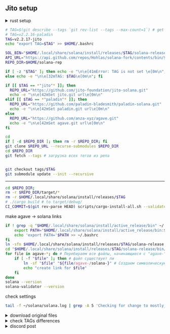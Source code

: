 ## Jito setup

<details>
<summary>rust setup</summary>

```bash
curl https://sh.rustup.rs -sSf | sh
source $HOME/.cargo/env
rustup component add rustfmt
```

```bash
. "$HOME/.cargo/env"
rustup show
```

```bash
apt update
apt install libclang-dev libssl-dev libudev-dev pkg-config zlib1g-dev llvm clang cmake make libprotobuf-dev protobuf-compiler -y
```

</details>

```bash
# TAG=$(git describe --tags `git rev-list --tags --max-count=1`) # get last TAG
# TAG=v2.2.16-paladin
TAG=v2.2.17-jito 
echo "export TAG=$TAG" >> $HOME/.bashrc
```

```bash
SOL_BIN="$HOME/.local/share/solana/install/releases/$TAG/solana-release/bin"
API_URL="https://api.github.com/repos/Hohlas/solana-fork/contents/bin/$TAG"
REPO_DIR=$HOME/solana-rep

if [ -z "$TAG" ]; then echo -e "\n\e[41mError: TAG is not set \e[0m\n";
else echo -e "\n\e[32mTAG: $TAG\e[0m\n"; fi

if [[ $TAG == *"jito"* ]]; then
  REPO_URL="https://github.com/jito-foundation/jito-solana.git"
  echo -e "\n\e[42mSet jito.git url\e[0m\n"
elif [[ $TAG == *"paladin"* ]]; then
  REPO_URL="https://github.com/paladin-bladesmith/paladin-solana.git"
  echo -e "\n\e[42mSet paladin.git url\e[0m\n"
else
  REPO_URL="https://github.com/anza-xyz/agave.git"
  echo -e "\n\e[42mSet agave.git url\e[0m\n"
fi

cd
if [ -d $REPO_DIR ]; then rm -r $REPO_DIR; fi
git clone $REPO_URL --recurse-submodules $REPO_DIR
cd $REPO_DIR
git fetch --tags # загрузка всех тегов из репа


git checkout tags/$TAG
git submodule update --init --recursive
```


---

```bash
cd $REPO_DIR;
rm -r $REPO_DIR/target/*
rm -r $HOME/.local/share/solana/install/releases/$TAG
# ./cargo build # to target/debug/
CI_COMMIT=$(git rev-parse HEAD) scripts/cargo-install-all.sh --validator-only ~/.local/share/solana/install/releases/"$TAG"/solana-release
```

make agave -> solana links
```bash
if ! grep -q "$HOME/.local/share/solana/install/active_release/bin" ~/.bashrc; then
    export PATH="$HOME/.local/share/solana/install/active_release/bin:$PATH"
    echo 'export PATH='$PATH >> ~/.bashrc
fi
ln -sfn $HOME/.local/share/solana/install/releases/$TAG/solana-release $HOME/.local/share/solana/install/active_release
cd "$HOME/.local/share/solana/install/releases/$TAG/solana-release/bin/"
for file in agave-*; do # Перебираем все файлы, начинающиеся с "agave-"
    if [ -f "$file" ]; then # файл существует ли 
        ln -sf "$file" "${file/agave-/solana-}" # Создаем символическую ссылку
        echo "create link for $file"
    fi
done
solana --version
solana-validator --version
```
check settings
```bash
tail -f ~/solana/solana.log | grep -A 5 'Checking for change to mostly_confirmed_threshold'
```

<details>
<summary>download original files</summary>

```bash
FILES_DIR="$HOME/files_$TAG"
mkdir -p $FILES_DIR
rm -r $FILES_DIR/*
REPO_URL="jito-foundation/jito-solana/refs/tags/$TAG"
REPO_URL="anza-xyz/agave/refs/tags/$TAG"
```

```bash
rm -r $FILES_DIR/*
curl -o $FILES_DIR/consensus.rs https://raw.githubusercontent.com/$REPO_URL/core/src/consensus.rs
curl -o $FILES_DIR/progress_map.rs https://raw.githubusercontent.com/$REPO_URL/core/src/consensus/progress_map.rs
curl -o $FILES_DIR/replay_stage.rs https://raw.githubusercontent.com/$REPO_URL/core/src/replay_stage.rs
curl -o $FILES_DIR/fork_choice.rs https://raw.githubusercontent.com/$REPO_URL/core/src/consensus/fork_choice.rs
curl -o $FILES_DIR/vote_simulator.rs https://raw.githubusercontent.com/$REPO_URL/core/src/vote_simulator.rs
curl -o $FILES_DIR/mod.rs https://raw.githubusercontent.com/$REPO_URL/programs/vote/src/vote_state/mod.rs
curl -o $FILES_DIR/mod_sdk.rs https://raw.githubusercontent.com/$REPO_URL/sdk/program/src/vote/state/mod.rs
echo -e "get files from \033[32m $REPO_URL \033[0m ok "
```

</details>

<details>
<summary>check TAGs differences </summary>

[JitoGit](https://github.com/jito-foundation/jito-solana/releases) | [AgaveGit](https://github.com/anza-xyz/agave/releases)
```bash
TAG1=v2.0.15-jito
```

```bash
GREEN=$'\033[32m'; RED=$'\033[31m'; YELLOW=$'\033[33m'; BLUE=$'\033[34m'; CLEAR=$'\033[0m'
FILES=(
    "core/src/consensus.rs"
    "core/src/consensus/progress_map.rs"
    "core/src/consensus/fork_choice.rs"
    "core/src/consensus/tower_vote_state.rs"
    "core/src/replay_stage.rs"
    "core/src/vote_simulator.rs"
    "programs/vote/src/vote_state/mod.rs"
    "sdk/program/src/vote/state/mod.rs"
)
echo -e "\n  - TAGs $BLUE$TAG$CLEAR & $BLUE$TAG1$CLEAR differences - "
for FILE in "${FILES[@]}"; do
    DIFF=$(git diff "$TAG" "$TAG1" -- "$FILE") # различия между тегами
    if [ -n "$DIFF" ]; then
        echo -e "${RED}files are different:${CLEAR} $FILE"
        # echo "$DIFF"  # Выводим различия
    else
        echo -e "${GREEN}files the same:${CLEAR} $FILE"
    fi
done

```

</details>


<details>
<summary>discord post</summary>

[Shinobi discord post](https://discord.com/channels/428295358100013066/673718028323782674/1281017905454121035)  
Патч для оптимизации работы валидатора Solana направлен на улучшение процесса голосования, чтобы валидатор мог эффективнее участвовать в консенсусе сети, минимизировать отставание (лаг) и избегать голосования за "мертвые" форки (альтернативные ветки блокчейна, которые не получают достаточной поддержки). Основная идея заключается в настройке дополнительных критериев, которые применяются поверх стандартной логики голосования валидатора. Эти критерии задаются через конфигурационный файл mostly_confirmed_threshold, который содержит четыре параметра.

mostly confirmed threshold  определяет долю голосов, взвешенных по стейку, которую слот должен получить, чтобы считаться "наиболее подтвержденным". Например, значение 0.55 означает, что слот будет считаться подтвержденным после получения 55% голосов от общего стейка сети. Чем выше это значение, тем более консервативным становится валидатор: он будет ждать большего количества голосов от других участников сети, что снизит риск голосования за "мертвый" форк, но увеличит задержку. Не рекомендуется выше 0.6, так как это может сломать голосование. Уменьшение (например, до 0.4) уменьшит лаг и даст больше кредитов, но увеличит риск выбора неправильного форка.

slots beyond указывает, на сколько слотов вперед от последнего "наиболее  подтвержденного" слота валидатор будет голосовать без дополнительных проверок. При значении 2 валидатор будет голосовать за два слота вперед от последнего подтвержденного слота , независимо от того, сколько стейка они набрали. Меньшие значения этого параметра снизят риск, но увеличат задержку и уменьшат кредиты, так как валидатор будет ждать больше подтверждений перед голосованием. Не рекомендуется более 4. *I would not recommend greater than 0.6 for mostly confirmed threshold, or greater than 4 for vote-ahead.* 

Skip behavior - определяет, что делать после пропуска слота (когда между голосующими слотами возникает разрыв). Возможные значения:
  0: ничего не делать, голосование продолжается как обычно.
  1: после пропуска валидатор не голосует за следующий слот, пока тот не достигнет "mostly confirmed threshold". Это делает второй параметр (slots beyond) равным 0 сразу после пропуска.
  2: то же, что и 1, но вместо порога "mostly confirmed" используется полное достижение консенсуса. Это очень "медленный" вариант, так как валидатор вообще не будет помогать консенсусу после пропусков, а будет ждать, пока консенсус уже сформируется. Автор рекомендует использовать только 0, так как другие значения не дают заметной пользы.

Escape hatch - количество слотов без голосования, после которого патч временно отключается. Это защитный механизм на случай, если патч из-за ошибки или неправильной настройки мешает валидатору голосовать, или если сеть в целом не может достичь консенсуса. Например, при значении 24 патч отключится, если валидатор не проголосовал за 24 слота подряд.

---

Если ваша цель — максимум кредитов с минимальным риском, попробуйте 0.5 4 0 24. Если приоритет — стабильность и безопасность, то 0.55-0.6 2 0 24.

---

Дополнительные механизмы:  
- Backfill votes - автоматически заполняет пропущенные голоса, если валидатор пропустил голосование за промежуточные слоты. Например, проголосовал за слот A, а следующий доступный — E, патч добавляет голоса за слоты B, C, D, если они тоже доступны. Это увеличивает "приверженность" текущему форку, что дает больше кредитов за голосование, но увеличивает штрафы, если форк "умрет".
- Не удалять устаревшие голоса: стандартный код убирает старые голоса из "башни" (tower), но с патчем голоса сохраняются дольше, что тоже увеличивает кредиты, но повышает риск приверженности "мертвому" форку.
- Ограничение приверженности: патч обрезает голоса за слоты, которые еще не проголосованы, если это увеличивает приверженность текущему форку более чем на 64 слота. Это балансирует риски и предотвращает слишком долгие "зависания" валидатора.

Аналогия с охотой стаи волков. Некоторые волки бегут впереди стаи (голосуют раньше), но если они убегают слишком далеко, то могут потерять стаю (оказаться на "мертвом" форке). Патч позволяет валидатору идти немного впереди (например, на 4 слота вперед от 45% стаи), но останавливаться и ждать, если он слишком оторвался. Это баланс между скоростью и безопасностью для предотвращения потери связи с основной группой.
Стандартный код Solana позволяет валидатору уходить вперед на 8 шагов от 38% стаи. Автор патча считает, что если стая не может поддерживать такой темп, то нет смысла уходить так далеко вперед, и 4 шагов вполне достаточно

---
Some of this was implemented before I really even knew Rust so it's a little hokey.  In particular, the configuration mechanism that provides tunable parameters is gross and just re-reads a config file once per minute to get updated values.

The config file is stored in the validator's root directory and is called "mostly_confirmed_threshold".  If it doesn't exist, the mods do nothing.  If it does exist, then it is a simple file with four values in sequence:

The first number is the "mostly confirmed threshold".  A slot is considered "mostly confirmed" if it has achieved this fraction of stake-weighted votes.  For example, 0.55 would mean that once a slot has received 55% of stake-weighted votes, it is "mostly confirmed".  The higher this number, the more "conservative" the voting -- a high number will prevent the validator from voting until a large fraction of the rest of the cluster has already voted on a slot.  Higher numbers cause a greater degree of "induced lag".
The second number is the number of slots beyond the most recent "mostly confirmed" slot that will be voted on regardless of how much stake weight it has on it.  For example, 2 would mean that the validator will vote two slots ahead of the most recent mostly confirmed slot without making any other considerations.  Lower numbers cause a greater degree of "induced lag".
The third number is either 0, 1 or 2.  If 0, no additional processing is done.  If 1, then after a skip (i.e. after a gap in votable slots), the validator will not vote on the next slot after the skip until that slot has achieved "mostly confirmed threshold".  This essentially makes the second value ("slots beyond the most recent mostly confirmed slot that will be voted on) 0 right after a skip.  If 2, then the same will apply except that rather than "mostly confirmed threshold", actual consensus would be used.  2 is a very laggy parameter and should not be used; it means that after skips, the validator will not contribute to consensus, ever, and will always wait for consensus before voting after a skip.  I personally don't think any value other than 0 for this parameter is worthwhile.  I used to try enabling 1 but I don't think it had an appreciable benefit.
The fourth number is the "escape hatch" distance, which will cause the mods to turn themselves off temporarily if there have been this number of slots without any votes cast by the current validator.  This is meant to be a safeguard in case there is something wrong with the mods that causes voting to stop due to a bug or mis-design, or in case the whole cluster for some reason is having a hard time achieving consensus and the mods might be partially the cause.

I personally use these values: 0.45 4 0 24.  These add extremely little lag, an imperceptible amount, because the "mostly confirmed threshold" is pretty low at 0.45, and the "number of slots beyond" is relatively high at 4.

---

The mods work by taking the next votable slot that the stock code base detects as potentially ready to be voted for, and then applying some additional criteria before voting.  Those criteria are defined by the values I just presented above.  The mod does not alter any of the existing code for selecting when a slot is votable; so existing fork avoidance in the stock code is always applied.  The only additional fork avoidance applied after that is due to the parameters listed above.

In addition, the mods:

Backfill votes.  This is the technique where if slot A has been voted on in the past, and the next slot that the existing validator code base says could be voted on is slot E, then if B, C, and D are also votable, then votes for these slots are added in.  This is a big part of creating "higher committment" to the current fork which gets more vote credits but then becomes more penalized if the current fork ends up dying.

Don't expire slots that don't need to be expired.  The existing code base still "acts like" the old "Vote tx" based code, that expires votes out of the tower according to the original tower design.  But that's no longer necessary with VoteStateUpdate which changed consensus rules and doesn't require this expiration.  Not expiring these votes leaves more votes in the tower which then earns more credits; but again, this leads to being more committed to the current fork so more penalized if the current fork dies.

Also the mods prune out votes that haven't been cast yet if voting on those slots would take committment to the current fork beyond 64 slots.  This is a counterbalance to the extra committment that can result from backfill and non-expiry.  It can result in slightly fewer credits earned in rare cases (this occurs a couple of times per epoch typically) but can prevent a very long lockout that could occur without this.

---

The way I visualize voting on Solana is like this: we're all a part of a giant pack of wolves all trying to hunt the same prey.  At any given time, some wolves will be at the forefront of the pack and a few steps closer to the prey than others; but if these wolves get too far out ahead, it may end up being the case that the pack as a whole moves elsewhere (new prey is discovered) and they are segregated and then have to catch up again.  As a wolf in the pack, I am willing to go a few steps ahead of most of the pack (in my case, 4 steps ahead of 45% of the rest of the pack), but once most of the pack gets too far behind (another way of saying, I get too far ahead), I stop and wait for them to catch up.

Stopping and waiting for them to catch up can be seen as a kind of lag (because I'm no longer running as fast as I can, I'm pausing while waiting for the rest of the group), but at the same time, it's also a valid safety net to prevent me from getting so far ahead that I am very likely to lose the pack.

I don't feel obligated to go as far ahead of the pack as I can, I only need to be willing to always go a bit ahead.  If all wolves allow themselves to go a bit ahead, but none allow themselves to go too far ahead, then the pack always progresses because there are always some wolves at the forefront leading the way.

The existing code base already has its own criteria: it will go up to 8 steps ahead of 38% of the pack.  One could argue that this is more pack-friendly because the leaders are willing to lead from that much further ahead; but in my opinion, if the pack can't keep up, then there's no real value in going that much further ahead.  4 steps is fine.

---

FWIW I've been using these specific mods for over a year, and similar mods (implemented much more poorly but with approximately the same effect) for two years before that.  Never an issue.
Also be aware that if you use really extreme values (i.e. greater than 0.66 for mostly confirmed threshold, greater than 8 for vote-ahead), it's possible for your voting to break.  I have experimented with values like that in the past and had some issues.  I would not recommend greater than 0.6 for mostly confirmed threshold, or greater than 4 for vote-ahead.

In terms of what could be improved to get those additional credits:
There may be edge cases I don't understand/haven't thought through where votes are being pruned out for safety that they don't need to be.  In other words, this code might be a little too conservative and might be missing some votes sometimes.
There may be other ways to do fork avoidance that would be better at avoiding forks; although if those techniques introduce more waiting for info sometimes then they are inducing more artificial lag and that needs to be considered.
There may be ways to alter the existing code base's selection of "next slot to vote on" so that it is either faster or less likely to choose a dying fork or both; I didn't mess with that code because I didn't want to break it and it has to deal with a lot of edge cases that could cause cluster breakage.  So tread carefully.
Heuristics for predicting when a fork is likely to die.  Could keep historical data from which the likelihood that a slot is going to be skipped on factors like how often the leader is skipped, how slow the shreds are coming, whether or not the subsequent leader often skips its predecessor, etc.  Better prediction would mean voting on the wrong fork less often, and voting on the wrong fork is almost entirely the reason that vote credits are missed, so more accurate fork prediction leading to better dead-fork avoidance would be very beneficial.



</details>
